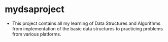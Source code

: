 # mydsaproject
- This project contains all my learning of Data Structures and Algorithms from implementation
  of the basic data structures to practicing problems from various platforms.
  
